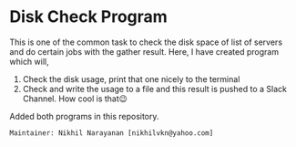 # Disk Check Program

This is one of the common task to check the disk space of list of servers and do certain jobs with the gather result. Here, I
have created program which will,
1) Check the disk usage, print that one nicely to the terminal
2) Check and write the usage to a file and this result is pushed to a Slack Channel. How cool is that:wink:

Added both programs in this repository.



```
Maintainer: Nikhil Narayanan [nikhilvkn@yahoo.com]
```

